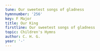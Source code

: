 ```yaml
---
tune: Our sweetest songs of gladness
hymnnumber: '256'
key: F Major
title: Our King
firstline: Our sweetest songs of gladness
topic: Children's Hymns
author: C. H. G.
year: '-'
---
```

